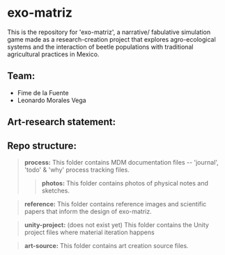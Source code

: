 # exo-matriz

This is the repository for 'exo-matriz', a narrative/ fabulative simulation game made as a research-creation project that explores agro-ecological systems and the interaction of beetle populations with traditional agricultural practices in Mexico.

## Team:
- Fime de la Fuente
- Leonardo Morales Vega
## Art-research statement:

## Repo structure:

>**process:**
>This folder contains MDM documentation files -- 'journal', 'todo' & 'why' process tracking files.
>
>>**photos:**
>>This folder contains photos of physical notes and sketches.

> **reference:**
> This folder contains reference images and scientific papers that inform the design of exo-matriz.

> **unity-project:** (does not exist yet)
> This folder contains the Unity project files where material iteration happens

>**art-source:**
>This folder contains art creation source files.
